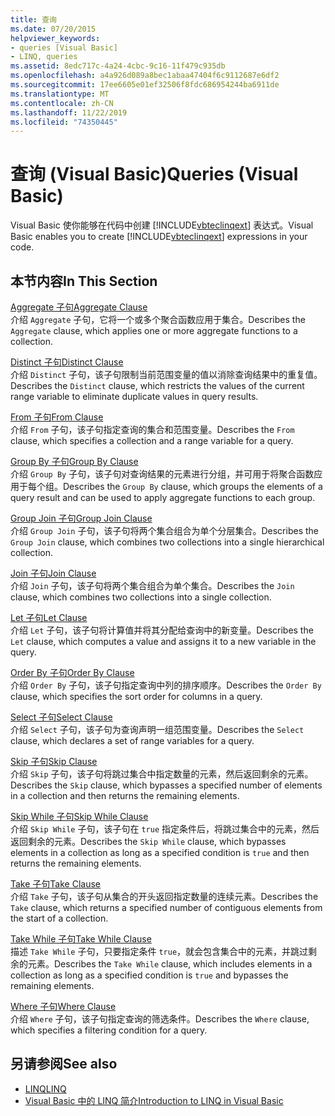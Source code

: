 ```yaml
---
title: 查询
ms.date: 07/20/2015
helpviewer_keywords:
- queries [Visual Basic]
- LINQ, queries
ms.assetid: 8edc717c-4a24-4cbc-9c16-11f479c935db
ms.openlocfilehash: a4a926d089a8bec1abaa47404f6c9112687e6df2
ms.sourcegitcommit: 17ee6605e01ef32506f8fdc686954244ba6911de
ms.translationtype: MT
ms.contentlocale: zh-CN
ms.lasthandoff: 11/22/2019
ms.locfileid: "74350445"
---
```

# <a name="queries-visual-basic"></a><span data-ttu-id="c59e3-102">查询 (Visual Basic)</span><span class="sxs-lookup"><span data-stu-id="c59e3-102">Queries (Visual Basic)</span></span>
<span data-ttu-id="c59e3-103">Visual Basic 使你能够在代码中创建 [!INCLUDE[vbteclinqext](~/includes/vbteclinqext-md.md)] 表达式。</span><span class="sxs-lookup"><span data-stu-id="c59e3-103">Visual Basic enables you to create [!INCLUDE[vbteclinqext](~/includes/vbteclinqext-md.md)] expressions in your code.</span></span>  
  
## <a name="in-this-section"></a><span data-ttu-id="c59e3-104">本节内容</span><span class="sxs-lookup"><span data-stu-id="c59e3-104">In This Section</span></span>  
 [<span data-ttu-id="c59e3-105">Aggregate 子句</span><span class="sxs-lookup"><span data-stu-id="c59e3-105">Aggregate Clause</span></span>](../../../visual-basic/language-reference/queries/aggregate-clause.md)  
 <span data-ttu-id="c59e3-106">介绍 `Aggregate` 子句，它将一个或多个聚合函数应用于集合。</span><span class="sxs-lookup"><span data-stu-id="c59e3-106">Describes the `Aggregate` clause, which applies one or more aggregate functions to a collection.</span></span>  
  
 [<span data-ttu-id="c59e3-107">Distinct 子句</span><span class="sxs-lookup"><span data-stu-id="c59e3-107">Distinct Clause</span></span>](../../../visual-basic/language-reference/queries/distinct-clause.md)  
 <span data-ttu-id="c59e3-108">介绍 `Distinct` 子句，该子句限制当前范围变量的值以消除查询结果中的重复值。</span><span class="sxs-lookup"><span data-stu-id="c59e3-108">Describes the `Distinct` clause, which restricts the values of the current range variable to eliminate duplicate values in query results.</span></span>  
  
 [<span data-ttu-id="c59e3-109">From 子句</span><span class="sxs-lookup"><span data-stu-id="c59e3-109">From Clause</span></span>](../../../visual-basic/language-reference/queries/from-clause.md)  
 <span data-ttu-id="c59e3-110">介绍 `From` 子句，该子句指定查询的集合和范围变量。</span><span class="sxs-lookup"><span data-stu-id="c59e3-110">Describes the `From` clause, which specifies a collection and a range variable for a query.</span></span>  
  
 [<span data-ttu-id="c59e3-111">Group By 子句</span><span class="sxs-lookup"><span data-stu-id="c59e3-111">Group By Clause</span></span>](../../../visual-basic/language-reference/queries/group-by-clause.md)  
 <span data-ttu-id="c59e3-112">介绍 `Group By` 子句，该子句对查询结果的元素进行分组，并可用于将聚合函数应用于每个组。</span><span class="sxs-lookup"><span data-stu-id="c59e3-112">Describes the `Group By` clause, which groups the elements of a query result and can be used to apply aggregate functions to each group.</span></span>  
  
 [<span data-ttu-id="c59e3-113">Group Join 子句</span><span class="sxs-lookup"><span data-stu-id="c59e3-113">Group Join Clause</span></span>](../../../visual-basic/language-reference/queries/group-join-clause.md)  
 <span data-ttu-id="c59e3-114">介绍 `Group Join` 子句，该子句将两个集合组合为单个分层集合。</span><span class="sxs-lookup"><span data-stu-id="c59e3-114">Describes the `Group Join` clause, which combines two collections into a single hierarchical collection.</span></span>  
  
 [<span data-ttu-id="c59e3-115">Join 子句</span><span class="sxs-lookup"><span data-stu-id="c59e3-115">Join Clause</span></span>](../../../visual-basic/language-reference/queries/join-clause.md)  
 <span data-ttu-id="c59e3-116">介绍 `Join` 子句，该子句将两个集合组合为单个集合。</span><span class="sxs-lookup"><span data-stu-id="c59e3-116">Describes the `Join` clause, which combines two collections into a single collection.</span></span>  
  
 [<span data-ttu-id="c59e3-117">Let 子句</span><span class="sxs-lookup"><span data-stu-id="c59e3-117">Let Clause</span></span>](../../../visual-basic/language-reference/queries/let-clause.md)  
 <span data-ttu-id="c59e3-118">介绍 `Let` 子句，该子句将计算值并将其分配给查询中的新变量。</span><span class="sxs-lookup"><span data-stu-id="c59e3-118">Describes the `Let` clause, which computes a value and assigns it to a new variable in the query.</span></span>  
  
 [<span data-ttu-id="c59e3-119">Order By 子句</span><span class="sxs-lookup"><span data-stu-id="c59e3-119">Order By Clause</span></span>](../../../visual-basic/language-reference/queries/order-by-clause.md)  
 <span data-ttu-id="c59e3-120">介绍 `Order By` 子句，该子句指定查询中列的排序顺序。</span><span class="sxs-lookup"><span data-stu-id="c59e3-120">Describes the `Order By` clause, which specifies the sort order for columns in a query.</span></span>  
  
 [<span data-ttu-id="c59e3-121">Select 子句</span><span class="sxs-lookup"><span data-stu-id="c59e3-121">Select Clause</span></span>](../../../visual-basic/language-reference/queries/select-clause.md)  
 <span data-ttu-id="c59e3-122">介绍 `Select` 子句，该子句为查询声明一组范围变量。</span><span class="sxs-lookup"><span data-stu-id="c59e3-122">Describes the `Select` clause, which declares a set of range variables for a query.</span></span>  
  
 [<span data-ttu-id="c59e3-123">Skip 子句</span><span class="sxs-lookup"><span data-stu-id="c59e3-123">Skip Clause</span></span>](../../../visual-basic/language-reference/queries/skip-clause.md)  
 <span data-ttu-id="c59e3-124">介绍 `Skip` 子句，该子句将跳过集合中指定数量的元素，然后返回剩余的元素。</span><span class="sxs-lookup"><span data-stu-id="c59e3-124">Describes the `Skip` clause, which bypasses a specified number of elements in a collection and then returns the remaining elements.</span></span>  
  
 [<span data-ttu-id="c59e3-125">Skip While 子句</span><span class="sxs-lookup"><span data-stu-id="c59e3-125">Skip While Clause</span></span>](../../../visual-basic/language-reference/queries/skip-while-clause.md)  
 <span data-ttu-id="c59e3-126">介绍 `Skip While` 子句，该子句在 `true` 指定条件后，将跳过集合中的元素，然后返回剩余的元素。</span><span class="sxs-lookup"><span data-stu-id="c59e3-126">Describes the `Skip While` clause, which bypasses elements in a collection as long as a specified condition is `true` and then returns the remaining elements.</span></span>  
  
 [<span data-ttu-id="c59e3-127">Take 子句</span><span class="sxs-lookup"><span data-stu-id="c59e3-127">Take Clause</span></span>](../../../visual-basic/language-reference/queries/take-clause.md)  
 <span data-ttu-id="c59e3-128">介绍 `Take` 子句，该子句从集合的开头返回指定数量的连续元素。</span><span class="sxs-lookup"><span data-stu-id="c59e3-128">Describes the `Take` clause, which returns a specified number of contiguous elements from the start of a collection.</span></span>  
  
 [<span data-ttu-id="c59e3-129">Take While 子句</span><span class="sxs-lookup"><span data-stu-id="c59e3-129">Take While Clause</span></span>](../../../visual-basic/language-reference/queries/take-while-clause.md)  
 <span data-ttu-id="c59e3-130">描述 `Take While` 子句，只要指定条件 `true`，就会包含集合中的元素，并跳过剩余的元素。</span><span class="sxs-lookup"><span data-stu-id="c59e3-130">Describes the `Take While` clause, which includes elements in a collection as long as a specified condition is `true` and bypasses the remaining elements.</span></span>  
  
 [<span data-ttu-id="c59e3-131">Where 子句</span><span class="sxs-lookup"><span data-stu-id="c59e3-131">Where Clause</span></span>](../../../visual-basic/language-reference/queries/where-clause.md)  
 <span data-ttu-id="c59e3-132">介绍 `Where` 子句，该子句指定查询的筛选条件。</span><span class="sxs-lookup"><span data-stu-id="c59e3-132">Describes the `Where` clause, which specifies a filtering condition for a query.</span></span>  
  
## <a name="see-also"></a><span data-ttu-id="c59e3-133">另请参阅</span><span class="sxs-lookup"><span data-stu-id="c59e3-133">See also</span></span>

- [<span data-ttu-id="c59e3-134">LINQ</span><span class="sxs-lookup"><span data-stu-id="c59e3-134">LINQ</span></span>](../../../visual-basic/programming-guide/language-features/linq/index.md)
- [<span data-ttu-id="c59e3-135">Visual Basic 中的 LINQ 简介</span><span class="sxs-lookup"><span data-stu-id="c59e3-135">Introduction to LINQ in Visual Basic</span></span>](../../../visual-basic/programming-guide/language-features/linq/introduction-to-linq.md)
